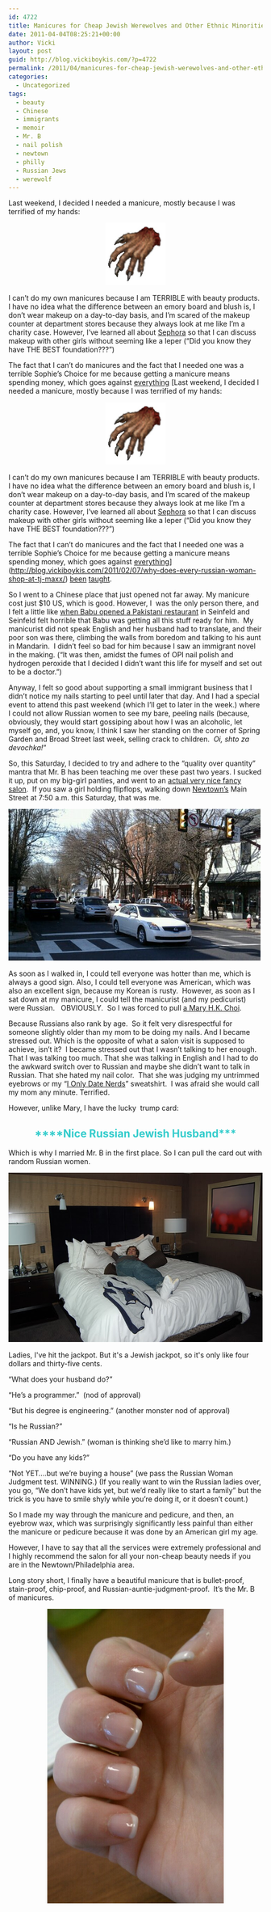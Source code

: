 ```yaml
---
id: 4722
title: Manicures for Cheap Jewish Werewolves and Other Ethnic Minorities
date: 2011-04-04T08:25:21+00:00
author: Vicki
layout: post
guid: http://blog.vickiboykis.com/?p=4722
permalink: /2011/04/manicures-for-cheap-jewish-werewolves-and-other-ethnic-minorities/
categories:
  - Uncategorized
tags:
  - beauty
  - Chinese
  - immigrants
  - memoir
  - Mr. B
  - nail polish
  - newtown
  - philly
  - Russian Jews
  - werewolf
---
```

Last weekend, I decided I needed a manicure, mostly because I was terrified of my hands:

<p style="text-align: center;">
  <a href="https://raw.githubusercontent.com/veekaybee/wlb/gh-pages/assets/images/2011/04/Werewolf_Claw.jpg"><img class="size-full wp-image-4726  aligncenter" title="Werewolf_Claw" src="https://raw.githubusercontent.com/veekaybee/wlb/gh-pages/assets/images/2011/04/Werewolf_Claw.jpg" alt="" width="120" height="123" /></a>
</p>

I can&#8217;t do my own manicures because I am TERRIBLE with beauty products. I have no idea what the difference between an emory board and blush is, I don&#8217;t wear makeup on a day-to-day basis, and I&#8217;m scared of the makeup counter at department stores because they always look at me like I&#8217;m a charity case. However, I&#8217;ve learned all about [Sephora](http://en.wikipedia.org/wiki/Sephora) so that I can discuss makeup with other girls without seeming like a leper (&#8220;Did you know they have THE BEST foundation???&#8221;)

The fact that I can&#8217;t do manicures and the fact that I needed one was a terrible Sophie&#8217;s Choice for me because getting a manicure means spending money, which goes against [everything](http://blog.vickiboykis.com/2011/03/28/how-much-does-it-take-to-plan-a-vacation-two-jewish-moms-and-three-months/) [Last weekend, I decided I needed a manicure, mostly because I was terrified of my hands:

<p style="text-align: center;">
  <a href="https://raw.githubusercontent.com/veekaybee/wlb/gh-pages/assets/images/2011/04/Werewolf_Claw.jpg"><img class="size-full wp-image-4726  aligncenter" title="Werewolf_Claw" src="https://raw.githubusercontent.com/veekaybee/wlb/gh-pages/assets/images/2011/04/Werewolf_Claw.jpg" alt="" width="120" height="123" /></a>
</p>

I can&#8217;t do my own manicures because I am TERRIBLE with beauty products. I have no idea what the difference between an emory board and blush is, I don&#8217;t wear makeup on a day-to-day basis, and I&#8217;m scared of the makeup counter at department stores because they always look at me like I&#8217;m a charity case. However, I&#8217;ve learned all about [Sephora](http://en.wikipedia.org/wiki/Sephora) so that I can discuss makeup with other girls without seeming like a leper (&#8220;Did you know they have THE BEST foundation???&#8221;)

The fact that I can&#8217;t do manicures and the fact that I needed one was a terrible Sophie&#8217;s Choice for me because getting a manicure means spending money, which goes against [everything](http://blog.vickiboykis.com/2011/03/28/how-much-does-it-take-to-plan-a-vacation-two-jewish-moms-and-three-months/)](http://blog.vickiboykis.com/2011/02/07/why-does-every-russian-woman-shop-at-tj-maxx/) [been](http://blog.vickiboykis.com/2010/02/10/the-history-of-tipping-in-the-boykis-household/) [taught](http://blog.vickiboykis.com/2010/09/01/a-heel-dilemma/).

So I went to a Chinese place that just opened not far away. My manicure cost just $10 US, which is good. However, I  was the only person there, and I felt a little like [when Babu opened a Pakistani restaurant](http://en.wikipedia.org/wiki/The_Cafe_(Seinfeld)) in Seinfeld and Seinfeld felt horrible that Babu was getting all this stuff ready for him.  My manicurist did not speak English and her husband had to translate, and their poor son was there, climbing the walls from boredom and talking to his aunt in Mandarin.  I didn&#8217;t feel so bad for him because I saw an immigrant novel in the making. (&#8220;It was then, amidst the fumes of OPI nail polish and hydrogen peroxide that I decided I didn&#8217;t want this life for myself and set out to be a doctor.&#8221;)

Anyway, I felt so good about supporting a small immigrant business that I didn&#8217;t notice my nails starting to peel until later that day. And I had a special event to attend this past weekend (which I&#8217;ll get to later in the week.) where I could not allow Russian women to see my bare, peeling nails (because, obviously, they would start gossiping about how I was an alcoholic, let myself go, and, you know, I think I saw her standing on the corner of Spring Garden and Broad Street last week, selling crack to children.  _Oi, shto za devochka!_&#8221;

So, this Saturday, I decided to try and adhere to the &#8220;quality over quantity&#8221; mantra that Mr. B has been teaching me over these past two years. I sucked it up, put on my big-girl panties, and went to an [actual very nice fancy salon](http://www.davidjwitchell.com/).  If you saw a girl holding flipflops, walking down [Newtown&#8217;s](http://boro.newtown.pa.us/history.html) Main Street at 7:50 a.m. this Saturday, that was me.

[<img class="aligncenter size-full wp-image-4728" title="wpid-IMAG0721.jpg" src="https://raw.githubusercontent.com/veekaybee/wlb/gh-pages/assets/images/2011/04/wpid-IMAG0721.jpg" alt="" width="500" height="300" />](https://raw.githubusercontent.com/veekaybee/wlb/gh-pages/assets/images/2011/04/wpid-IMAG0721.jpg)

As soon as I walked in, I could tell everyone was hotter than me, which is always a good sign. Also, I could tell everyone was American, which was also an excellent sign, because my Korean is rusty.  However, as soon as I sat down at my manicure, I could tell the manicurist (and my pedicurist) were Russian.   OBVIOUSLY.  So I was forced to pull [a Mary H.K. Choi](http://opinionator.blogs.nytimes.com/2010/11/10/going-korean/).

Because Russians also rank by age.  So it felt very disrespectful for someone slightly older than my mom to be doing my nails. And I became stressed out. Which is the opposite of what a salon visit is supposed to achieve, isn&#8217;t it?  I became stressed out that I wasn&#8217;t talking to her enough. That I was talking too much. That she was talking in English and I had to do the awkward switch over to Russian and maybe she didn&#8217;t want to talk in Russian. That she hated my nail color.  That she was judging my untrimmed eyebrows or my &#8220;[I Only Date Nerds](http://www.kaboodle.com/hi/img/b/0/0/55/a/AAAAC_IHO3EAAAAAAFWhMg.jpg)&#8221; sweatshirt.  I was afraid she would call my mom any minute. Terrified.

However, unlike Mary, I have the lucky  trump card:

<h2 style="text-align: center;">
  <span style="color: #33cccc;">****Nice Russian Jewish Husband*** </span>
</h2>

Which is why I married Mr. B in the first place. So I can pull the card out with random Russian women.

<div id="attachment_4732" style="width: 514px" class="wp-caption aligncenter">
  <a href="https://raw.githubusercontent.com/veekaybee/wlb/gh-pages/assets/images/2011/04/DSC_0355.jpg"><img class="size-full wp-image-4732" title="DSC_0355" src="https://raw.githubusercontent.com/veekaybee/wlb/gh-pages/assets/images/2011/04/DSC_0355.jpg" alt="" width="504" height="335" /></a>
  
  <p class="wp-caption-text">
    Ladies, I've hit the jackpot. But it's a Jewish jackpot, so it's only like four dollars and thirty-five cents.
  </p>
</div>

&#8220;What does your husband do?&#8221;
  
&#8220;He&#8217;s a programmer.&#8221;  (nod of approval)
  
&#8220;But his degree is engineering.&#8221; (another monster nod of approval)
  
&#8220;Is he Russian?&#8221;
  
&#8220;Russian AND Jewish.&#8221; (woman is thinking she&#8217;d like to marry him.)
  
&#8220;Do you have any kids?&#8221;
  
&#8220;Not YET&#8230;.but we&#8217;re buying a house&#8221; (we pass the Russian Woman Judgment test. WINNING.) (If you really want to win the Russian ladies over, you go, &#8220;We don&#8217;t have kids yet, but we&#8217;d really like to start a family&#8221; but the trick is you have to smile shyly while you&#8217;re doing it, or it doesn&#8217;t count.)

So I made my way through the manicure and pedicure, and then, an eyebrow wax, which was surprisingly significantly less painful than either the manicure or pedicure because it was done by an American girl my age.

However, I have to say that all the services were extremely professional and I highly recommend the salon for all your non-cheap beauty needs if you are in the Newtown/Philadelphia area.

Long story short, I finally have a beautiful manicure that is bullet-proof, stain-proof, chip-proof, and Russian-auntie-judgment-proof.  It&#8217;s the Mr. B of manicures.

<p style="text-align: center;">
  <a href="https://raw.githubusercontent.com/veekaybee/wlb/gh-pages/assets/images/2011/04/wpid-IMAG0724.jpg"><img class="aligncenter size-full wp-image-4733" title="wpid-IMAG0724.jpg" src="https://raw.githubusercontent.com/veekaybee/wlb/gh-pages/assets/images/2011/04/wpid-IMAG0724.jpg" alt="" width="350" height="583" /></a>
</p>